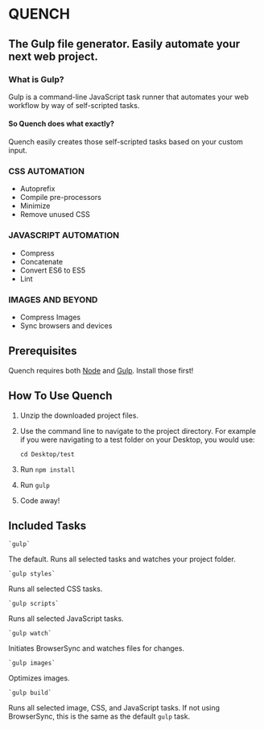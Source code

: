 
# QUENCH

## The Gulp file generator. Easily automate your next web project.

### What is Gulp?

Gulp is a command-line JavaScript task runner that automates your web workflow by way of self-scripted tasks. 
#### So Quench does what exactly?
Quench easily creates those self-scripted tasks based on your custom input.

### CSS AUTOMATION

* Autoprefix
* Compile pre-processors
* Minimize
* Remove unused CSS

### JAVASCRIPT AUTOMATION

* Compress
* Concatenate
* Convert ES6 to ES5
* Lint

### IMAGES AND BEYOND

* Compress Images
* Sync browsers and devices

## Prerequisites
Quench requires both [Node](https://nodejs.org/) and [Gulp](http://gulpjs.com/). Install those first!

## How To Use Quench

1. Unzip the downloaded project files.
2. Use the command line to navigate to the project directory. For example if you were navigating to a test folder on your Desktop, you would use:

	`cd Desktop/test`
3. Run `npm install`
4. Run `gulp`
5. Code away!

## Included Tasks
    `gulp`
The default. Runs all selected tasks and watches your project folder.

    `gulp styles`
Runs all selected CSS tasks.

    `gulp scripts`
Runs all selected JavaScript tasks.

	`gulp watch`

Initiates BrowserSync and watches files for changes.

    `gulp images`
Optimizes images.

    `gulp build`
Runs all selected image, CSS, and JavaScript tasks. If not using BrowserSync, this is the same as the default `gulp` task.
